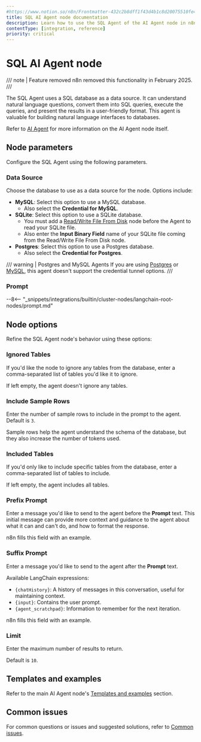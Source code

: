 ```yaml
---
#https://www.notion.so/n8n/Frontmatter-432c2b8dff1f43d4b1c8d20075510fe4
title: SQL AI Agent node documentation
description: Learn how to use the SQL Agent of the AI Agent node in n8n. Follow technical documentation to integrate the SQL Agent into your workflows.
contentType: [integration, reference]
priority: critical
---
```


# SQL AI Agent node

/// note | Feature removed
n8n removed this functionality in February 2025.
///

The SQL Agent uses a SQL database as a data source. It can understand natural language questions, convert them into SQL queries, execute the queries, and present the results in a user-friendly format. This agent is valuable for building natural language interfaces to databases.

Refer to [AI Agent](/integrations/builtin/cluster-nodes/root-nodes/n8n-nodes-langchain.agent/index.md) for more information on the AI Agent node itself.

## Node parameters

Configure the SQL Agent using the following parameters.

### Data Source

Choose the database to use as a data source for the node. Options include:

* **MySQL**: Select this option to use a MySQL database.
    * Also select the **Credential for MySQL**.
* **SQLite**: Select this option to use a SQLite database.
    * You must add a [Read/Write File From Disk](/integrations/builtin/core-nodes/n8n-nodes-base.readwritefile.md) node before the Agent to read your SQLite file.
    * Also enter the **Input Binary Field** name of your SQLite file coming from the Read/Write File From Disk node.
* **Postgres**: Select this option to use a Postgres database.
    * Also select the **Credential for Postgres**.

/// warning | Postgres and MySQL Agents
If you are using [Postgres](/integrations/builtin/credentials/postgres.md) or [MySQL](/integrations/builtin/credentials/mysql.md), this agent doesn't support the credential tunnel options.
///

### Prompt

--8<-- "_snippets/integrations/builtin/cluster-nodes/langchain-root-nodes/prompt.md"

## Node options

Refine the SQL Agent node's behavior using these options:

### Ignored Tables

If you'd like the node to ignore any tables from the database, enter a comma-separated list of tables you'd like it to ignore.

If left empty, the agent doesn't ignore any tables.

### Include Sample Rows

Enter the number of sample rows to include in the prompt to the agent. Default is `3`.

Sample rows help the agent understand the schema of the database, but they also increase the number of tokens used.

### Included Tables

If you'd only like to include specific tables from the database, enter a comma-separated list of tables to include.

If left empty, the agent includes all tables.

### Prefix Prompt

Enter a message you'd like to send to the agent before the **Prompt** text. This initial message can provide more context and guidance to the agent about what it can and can't do, and how to format the response.

n8n fills this field with an example.

### Suffix Prompt

Enter a message you'd like to send to the agent after the **Prompt** text.

Available LangChain expressions:

* `{chatHistory}`: A history of messages in this conversation, useful for maintaining context.
* `{input}`: Contains the user prompt.
* `{agent_scratchpad}`: Information to remember for the next iteration.

n8n fills this field with an example.

### Limit

Enter the maximum number of results to return.

Default is `10`.

## Templates and examples

Refer to the main AI Agent node's [Templates and examples](/integrations/builtin/cluster-nodes/root-nodes/n8n-nodes-langchain.agent/index.md#templates-and-examples) section.

## Common issues

For common questions or issues and suggested solutions, refer to [Common issues](/integrations/builtin/cluster-nodes/root-nodes/n8n-nodes-langchain.agent/common-issues.md).


